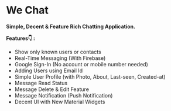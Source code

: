 # We Chat

<b>Simple, Decent & Feature Rich Chatting Application.</b></br>
  
 <b>Features👇 : </b>
<ul>
<li>Show only known users or contacts
<li>Real-Time Messaging (With Firebase)
<li>Google Sign-In (No account or mobile number needed)
<li>Adding Users using Email Id
<li>Simple User Profile (with Photo, About, Last-seen, Created-at)
<li>Message Read Status
<li>Message Delete & Edit Feature
<li>Message Notification (Push Notification)
<li>Decent UI with New Material Widgets

